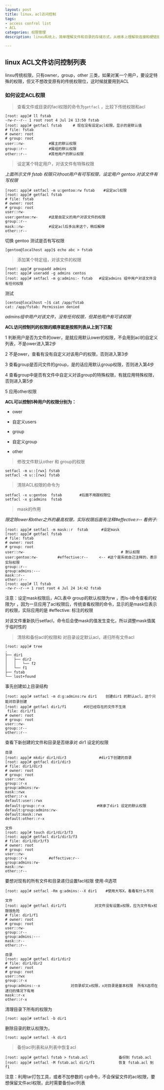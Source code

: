 ```yaml
---
layout: post
title: linux，acl访问控制
tags:
- access confrol list
- ACL
categories: 权限管理
description: linxu系统上，简单理解文件和目录的存储方式，从根本上理解软连接和硬链接

---
```

## linux ACL文件访问控制列表

linxu传统权限，只有owner，group，other 三类，如果对某一个用户，要设定特殊的权限，但又不想改变原有的传统权限位，这时候就要用到ACL

<!-- more -->
### 如何设定ACL权限

>查看文件或目录的facl权限的命令为`getfacl` ，比较下传统权限和acl

	[root: app]# ll fstab 
	-rw-r--r-- 1 root root 4 Jul 24 13:50 fstab
	[root: app]# getfacl fstab     # 现在没有设定acl权限，显示的是默认值
	# file: fstab
	# owner: root
	# group: root
	user::rw-			#属主的默认权限
	group::r--			#属组的默认权限
	other::r--			#其他用户的默认权限

>设定某个特定用户，对该文件有特殊权限

*上面所示文件 fstab 权限只对root用户有可写权限，设定用户 gentoo 对该文件有写权限*
	
	[root: app]# setfacl -m u:gentoo:rw fstab    #设定acl权限
	[root: app]# getfacl fstab 					
	# file: fstab							
	# owner: root		
	# group: root			
	user::rw-			
	user:gentoo:rw-		#这是自定义的用户对该文件的权限
	group::r--			
	mask::rw-			#设定acl后多出来这个，稍后解释
	other::r--
 
切换 gentoo 测试是否有写权限

	[gentoo@localhost app]$ echo abc > fstab 

>添加某个特定组，对该文件的权限

	[root: app]# groupadd admins
	[root: app]# useradd -g admins centos
	[root: app]# setfacl -m g:admins:- fstab   #设定admins 组中用户对该文件没有任何权限

测试
	
	[centos@localhost ~]$ cat /app/fstab 
	cat: /app/fstab: Permission denied   

*admins组中用户对该文件，没有任何权限，但其他用户有可读权限*

**ACL访问控制列的权限的顺序就是按照列表从上到下匹配**

1 判断用户是否为文件的ower，是就应用默认ower的权限，不会用到acl的自定义列表，不是ower进入第2步

2 不是ower，查看有没有自定义对该用户的权限，否则进入第3步

3 查看group是否问文件的group，是的话应用默认group权限，否则进入第4步

4 查看group中是否有文件中自定义对该group的特殊权限，有就应用特殊权限，否则进入第5步

5 应用other权限

**ACL可以控制5种用户的权限分别为：**

- ower

- 自定义users

- group

- 自定义group

- other	

>修改文件默认other 和 group的权限

	setfacl -m u::[rwx] fstab    
	setfacl -m u::[rwx] fstab
	
>清除ACL权限的命令为

	setfacl -x u:gentoo  fstab        #后面不用跟权限位
	setfacl -x g:admins  fstab

>mask的作用

*限定除ower和other之外的最高权限，实际权限后面有注释#effective:r--   看例子:*

	[root: app]# setfacl -m mask::r  fstab      #设定mask
	[root: app]# getfacl fstab 		
	# file: fstab
	# owner: root
	# group: root
	user::rw-								             # 默认权限
	user:gentoo:rw-			#effective:r--     <-- #这个是系统自己注释的，表示实际权限
	group::r--
	group:admins:---          
	mask::r--
	other::r--
	[root: app]# ll fstab 
	-rw-r--r--+ 1 root root 4 Jul 24 14:42 fstab


注意：设定mask权限后，ACL表中 group的默认权限为rw  ，而ls-l命令查看的权限为r  ，因为一旦应用了acl权限后，传统查看权限的命令，显示的是mask位表示的权限，实际应用的是 #effective: 标注的权限

对该文件重新执行setfacl，命令后会使mask的值发生变化，所以调整mask值属于临时性的 
	

>清除和备份acl的权限和 对目录设定默认acl，递归所有文件acl

	[root: app]# tree
	.
	├── dir1
	│   ├── dir2
	│   │   └── f2
	│   └── f1
	├── fstab
	└── lost+found

事先创建如上目录结构
	
	[root: app]# setfacl -m d:g:admins:rw dir1    创建dir1 的默认acl，这个只能对目录创建
	[root: app]# getfacl dir1/f1		#对已经存在的文件不生效
	 file: dir1/f1
	# owner: root
	# group: root
	user::rw-
	group::r--
	other::r--

查看下新创建的文件和目录是否继承对 dir1 设定的权限

	目录
	[root: app]# mkdir dir1/dir3               #dir1下创建的目录
	[root: app]# getfacl dir1/dir3
	# file: dir1/dir3
	# owner: root
	# group: root
	user::rwx
	group::r-x
	group:admins:rw-
	mask::rwx
	other::r-x
	default:user::rwx
	default:group::r-x                        #继承了dir1 设定的默认权限
	default:group:admins:rw-
	default:mask::rwx
	default:other::r-x

	文件
	[root: app]# touch dir1/dir3/f3
	[root: app]# getfacl dir1/dir3/f3
	# file: dir1/dir3/f3
	# owner: root
	# group: root
	user::rw-
	group::r-x			#effective:r--
	group:admins:rw-
	mask::rw-
	other::r--

要想对现有的所有文件和目录递归设置facl权限 使用-R选项

	[root: app]# setfacl -Rm g:admins:--X dir1    #使用大写X，看看有什么不同

	文件
	[root: app]# getfacl dir1/f1             对文件没有设置x权限，应为文件有x权限很危险 
	# file: dir1/f1
	# owner: root
	# group: root
	user::rw-
	group::r--
	group:admins:---
	mask::r--
	other::r--

	目录
	[root: app]# getfacl dir1/dir2
	# file: dir1/dir2
	# owner: root
	# group: root
	user::rwx
	group::r-x
	group:admins:--x              对目录却又x权限，x对目录是基本权限  所有X选项在递归的情况下有用
	mask::r-x
	other::r-x

清理目录下所有的权限为

	[root: app]# setfacl -b dir1

删除目录的默认权限为，

	[root: app]# setfacl -k dir1

>备份acl列表和从列表中恢复acl

	[root: app]# getfacl fstab > fstab.acl              备份到 fstab.acl
	[root: app]# setfacl -M fstab.acl dir1/f1           恢复 fstab.acl 到 f1

注意：利用tar打包工具，或者不加参数的 cp命令，不会保留文件的acl权限，要想保留文件acl权限，此时需要备份acl列表


